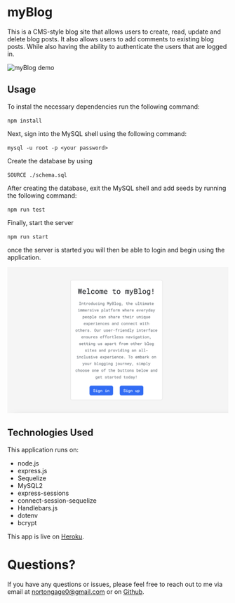 # myBlog

This is a CMS-style blog site that allows users to create, read, update and delete blog posts. It also allows users to add comments to existing blog posts. While also having the ability to authenticate the users that are logged in.

![myBlog demo](public/css/assets/gif/Blog.gif)
## Usage 
To instal the necessary dependencies run the following command: 

`npm install`

Next, sign into the MySQL shell using the following command:

`mysql -u root -p <your password>`

Create the database by using

`SOURCE ./schema.sql`

After creating the database, exit the MySQL shell and add seeds by running the following command:

`npm run test`

Finally, start the server

`npm run start`

once the server is started you will then be able to login and begin using the application. 

![myBlog login page](public/css/assets/imgs/login.png)
## Technologies Used 

This application runs on:
- node.js
- express.js 
- Sequelize
- MySQL2
- express-sessions
- connect-session-sequelize 
- Handlebars.js 
- dotenv
- bcrypt

This app is live on [Heroku](https://blog-site-141.herokuapp.com/).

# Questions?

If you have any questions or issues, please feel free to reach out to me via email at nortongage0@gmail.com or on [Github](https://github.com/Gatewayss?tab=repositories).

